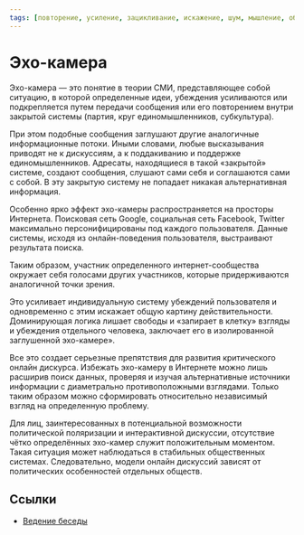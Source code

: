 ```yaml
---
tags: [повторение, усиление, зацикливание, искажение, шум, мышление, общение, дискуссия]
---
```

# Эхо-камера

Эхо-камера — это понятие в теории СМИ, представляющее собой ситуацию, в которой определенные идеи, убеждения усиливаются или подкрепляется путем передачи сообщения или его повторением внутри закрытой системы (партия, круг единомышленников, субкультура).

При этом подобные сообщения заглушают другие аналогичные информационные потоки. Иными словами, любые высказывания приводят не к дискуссиям, а к поддакиванию и поддержке единомышленников. Адресаты, находящиеся в такой «закрытой» системе, создают сообщения, слушают сами себя и соглашаются сами с собой. В эту закрытую систему не попадает никакая альтернативная информация.

Особенно ярко эффект эхо-камеры распространяется на просторы Интернета. Поисковая сеть Google, социальная сеть Facebook, Twitter максимально персонифицированы под каждого пользователя. Данные системы, исходя из онлайн-поведения пользователя, выстраивают результата поиска.

Таким образом, участник определенного интернет-сообщества окружает себя голосами других участников, которые придерживаются аналогичной точки зрения.

Это усиливает индивидуальную систему убеждений пользователя и одновременно с этим искажает общую картину действительности. Доминирующая логика лишает свободы и «запирает в клетку» взгляды и убеждения отдельного человека, заключает его в изолированной заглушенной эхо-камере».

Все это создает серьезные препятствия для развития критического онлайн дискурса. Избежать эхо-камеру в Интернете можно лишь расширив поиск данных, проверяя и изучая альтернативные источники информации с диаметрально противоположными взглядами. Только таким образом можно сформировать относительно независимый взгляд на определенную проблему.

Для лиц, заинтересованных в потенциальной возможности политической поляризации и интерактивной дискуссии, отсутствие чётко определённых эхо-камер служит положительным моментом. Такая ситуация может наблюдаться в стабильных общественных системах. Следовательно, модели онлайн дискуссий зависят от политических особенностей отдельных обществ.

## Ссылки

* [Ведение беседы](%D0%92%D0%B5%D0%B4%D0%B5%D0%BD%D0%B8%D0%B5%20%D0%B1%D0%B5%D1%81%D0%B5%D0%B4%D1%8B.md)